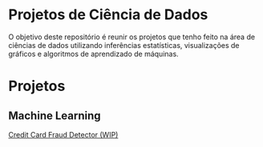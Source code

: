# Projetos de Ciência de Dados
O objetivo deste repositório é reunir os projetos que tenho feito na área de ciências de dados utilizando inferências estatísticas, visualizações de gráficos e algoritmos de aprendizado de máquinas.
# Projetos

## Machine Learning
[Credit Card Fraud Detector (WIP)](https://github.com/Marcos-Vinicius-Santos-Ramos/Machine-Learning-and-Credit-Card-Fraud-Detection)
